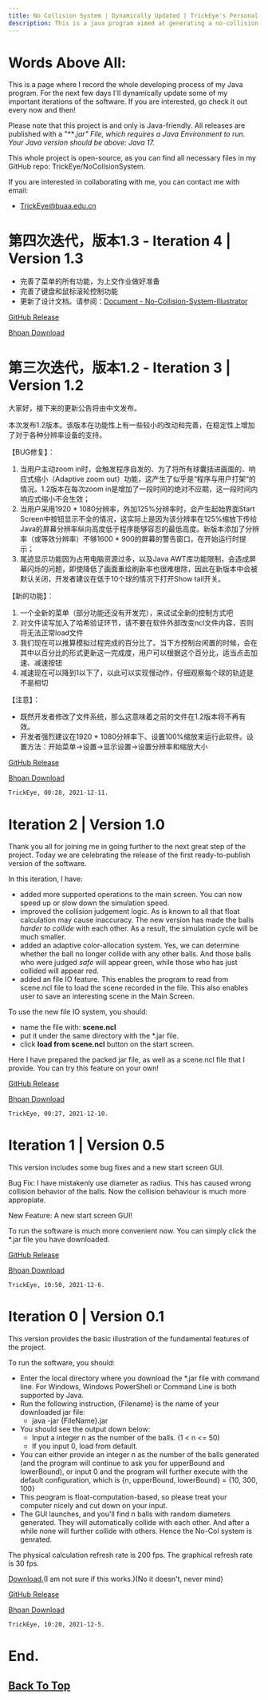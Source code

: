 ```yaml
---
title: No Collision System | Dynamically Updated | TrickEye's Personal Blog
description: This is a java program aimed at generating a no-collision-system from a randomly-generated status of distribution of the balls. 
--- 
```


# Words Above All:
    
This is a page where I record the whole developing process of my Java program. For the next few days I'll dynamically update some of my important iterations of the software. If you are interested, go check it out every now and then!

Please note that this project is and only is Java-friendly. All releases are published with a "***.jar" File, which requires a Java Environment to run. Your Java version should be above: Java 17.*

This whole project is open-source, as you can find all necessary files in my GitHub repo: TrickEye/NoCollsionSystem.

If you are interested in collaborating with me, you can contact me with email: 
    
- [TrickEye@buaa.edu.cn](mailto:trickeye@buaa.edu.cn)

# 第四次迭代，版本1.3 - Iteration 4 | Version 1.3

- 完善了菜单的所有功能，为上交作业做好准备
- 完善了键盘和鼠标滚轮控制功能
- 更新了设计文档。请参阅：[Document - No-Collision-System-Illustrator](https://trickeye.github.io/2021/12/12/No-Collision-System-Illustrator-Document)

[GitHub Release](https://github.com/TrickEye/NoCollisionSystem/releases/tag/v1.3)

[Bhpan Download](https://bhpan.buaa.edu.cn:443/link/55728E3A423869060C38B1EF367EDC99)

# 第三次迭代，版本1.2 - Iteration 3 | Version 1.2

大家好，接下来的更新公告将由中文发布。

本次发布1.2版本。该版本在功能性上有一些较小的改动和完善，在稳定性上增加了对于各种分辨率设备的支持。

【BUG修复】：
1. 当用户主动zoom in时，会触发程序自发的、为了将所有球囊括进画面的、响应式缩小（Adaptive zoom out）功能，这产生了似乎是“程序与用户打架”的情况。1.2版本在每次zoom in是增加了一段时间的绝对不应期，这一段时间内响应式缩小不会生效；
2. 当用户采用1920 * 1080分辨率，外加125%分辨率时，会产生起始界面Start Screen中按钮显示不全的情况，这实际上是因为该分辨率在125%缩放下传给Java的屏幕分辨率纵向高度低于程序能够容忍的最低高度。新版本添加了分辨率（或等效分辨率）不够1600 * 900的屏幕的警告窗口，在开始运行时提示；
3. 尾迹显示功能因为占用电脑资源过多，以及Java AWT库功能限制，会造成屏幕闪烁的问题，即使降低了画面重绘刷新率也很难根除，因此在新版本中会被默认关闭，开发者建议在低于10个球的情况下打开Show tail开关。

【新的功能】：
1. 一个全新的菜单（部分功能还没有开发完），来试试全新的控制方式吧
2. 对文件读写加入了哈希验证环节，请不要在软件外部改变ncl文件内容，否则将无法正常load文件
3. 我们现在可以推算模拟过程完成的百分比了。当下方控制台闲置的时候，会在其中以百分比的形式更新这一完成度，用户可以根据这个百分比，适当点击加速、减速按钮
4. 减速现在可以降到1以下了，以此可以实现慢动作，仔细观察每个球的轨迹是不是相切

【注意】：
- 既然开发者修改了文件系统，那么这意味着之前的文件在1.2版本将不再有效。
- 开发者强烈建议在1920 * 1080分辨率下、设置100%缩放来运行此软件。设置方法：开始菜单->设置->显示设置->设置分辨率和缩放大小

[GitHub Release](https://github.com/TrickEye/NoCollisionSystem/releases/tag/v1.2)

[Bhpan Download](https://bhpan.buaa.edu.cn:443/link/D7DD9FF86DE5F074E2844AA39CBCF070)

    TrickEye, 00:28, 2021-12-11.

# Iteration 2 | Version 1.0

Thank you all for joining me in going further to the next great step of the project. Today we are celebrating the release of the first ready-to-publish version of the software. 

In this iteration, I have:
- added more supported operations to the main screen. You can now speed up or slow down the simulation speed. 
- improved the collision judgement logic. As is known to all that float calculation may cause inaccuracy. The new version has made the balls *harder to collide* with each other. As a result, the simulation cycle will be much smaller.
- added an adaptive color-allocation system. Yes, we can determine whether the ball no longer collide with any other balls. And those balls who were judged *safe* will appear green, while those who has just collided will appear red.
- added an file IO feature. This enables the program to read from scene.ncl file to load the scene recorded in the file. This also enables user to save an interesting scene in the Main Screen. 

To use the new file IO system, you should:
- name the file with: **scene.ncl**
- put it under the same directory with the *.jar file.
- click **load from scene.ncl** button on the start screen.

Here I have prepared the packed jar file, as well as a scene.ncl file that I provide. You can try this feature on your own!

[GitHub Release](https://github.com/TrickEye/NoCollisionSystem/releases/tag/v1.0)

[Bhpan Download](https://bhpan.buaa.edu.cn:443/link/FDCA46BA25915B9EBA0DAA986733FFBE)

    TrickEye, 00:27, 2021-12-10.

# Iteration 1 | Version 0.5

This version includes some bug fixes and a new start screen GUI.

Bug Fix: I have mistakenly use diameter as radius. This has caused wrong collision behavior of the balls. Now the collision behaviour is much more appropiate.

New Feature: A new start screen GUI!

To run the software is much more convenient now.
You can simply click the *.jar file you have downloaded.

[GitHub Release](https://github.com/TrickEye/NoCollisionSystem/releases/tag/v0.5)

[Bhpan Download](https://bhpan.buaa.edu.cn:443/link/18B37F1E26382F609D85F3C35CD9200B)

    TrickEye, 10:50, 2021-12-6.

# Iteration 0 | Version 0.1

This version provides the basic illustration of the fundamental features of the project. 

To run the software, you should: 

- Enter the local directory where you download the *.jar file with command line. For Windows, Windows PowerShell or Command Line is both supported by Java.
- Run the following instruction, {Filename} is the name of your downloaded jar file: 
    - java -jar {FileName}.jar
- You should see the output down below:
    - Input a integer n as the number of the balls. (1 < n <= 50)
    - If you input 0, load from default.
- You can either provide an integer n as the number of the balls generated (and the program will continue to ask you for upperBound and lowerBound), or input 0 and the program will further execute with the default configuration, which is {n, upperBound, lowerBound} = {10, 300, 100}
- This peogram is float-computation-based, so please treat your computer nicely and cut down on your input.
- The GUI launches, and you'll find n balls with random diameters generated. They will automatically collide with each other. And after a while none will further collide with others. Hence the No-Col system is genrated.

The physical calculation refresh rate is 200 fps.
The graphical refresh rate is 30 fps.

[Download.](../_assets/PinBall.jar)(I am not sure if this works.)(No it doesn't, never mind)

[GitHub Release](https://github.com/TrickEye/NoCollisionSystem/releases/tag/Release)

[Bhpan Download](https://bhpan.buaa.edu.cn:443/link/5C2AC063FF8244C880558D447438DF70)

    TrickEye, 10:20, 2021-12-5.

# End.

## [Back To Top](#words-above-all)